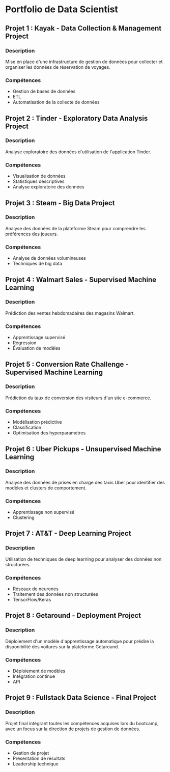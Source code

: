 # Portfolio de Data Scientist

## Projet 1 : Kayak - Data Collection & Management Project
### Description
Mise en place d'une infrastructure de gestion de données pour collecter et organiser les données de réservation de voyages.
### Compétences
* Gestion de bases de données
* ETL
* Automatisation de la collecte de données

## Projet 2 : Tinder - Exploratory Data Analysis Project
### Description
Analyse exploratoire des données d'utilisation de l'application Tinder.
### Compétences
* Visualisation de données
* Statistiques descriptives
* Analyse exploratoire des données

## Projet 3 : Steam - Big Data Project
### Description
Analyse des données de la plateforme Steam pour comprendre les préférences des joueurs.
### Compétences
* Analyse de données volumineuses
* Techniques de big data

## Projet 4 : Walmart Sales - Supervised Machine Learning
### Description
Prédiction des ventes hebdomadaires des magasins Walmart.
### Compétences
* Apprentissage supervisé
* Régression
* Évaluation de modèles

## Projet 5 : Conversion Rate Challenge - Supervised Machine Learning
### Description
Prédiction du taux de conversion des visiteurs d'un site e-commerce.
### Compétences
* Modélisation prédictive
* Classification
* Optimisation des hyperparamètres

## Projet 6 : Uber Pickups - Unsupervised Machine Learning
### Description
Analyse des données de prises en charge des taxis Uber pour identifier des modèles et clusters de comportement.
### Compétences
* Apprentissage non supervisé
* Clustering

## Projet 7 : AT&T - Deep Learning Project
### Description
Utilisation de techniques de deep learning pour analyser des données non structurées.
### Compétences
* Réseaux de neurones
* Traitement des données non structurées
* TensorFlow/Keras

## Projet 8 : Getaround - Deployment Project
### Description
Déploiement d'un modèle d'apprentissage automatique pour prédire la disponibilité des voitures sur la plateforme Getaround.
### Compétences
* Déploiement de modèles
* Intégration continue
* API

## Projet 9 : Fullstack Data Science - Final Project
### Description
Projet final intégrant toutes les compétences acquises lors du bootcamp, avec un focus sur la direction de projets de gestion de données.
### Compétences
* Gestion de projet
* Présentation de résultats
* Leadership technique
